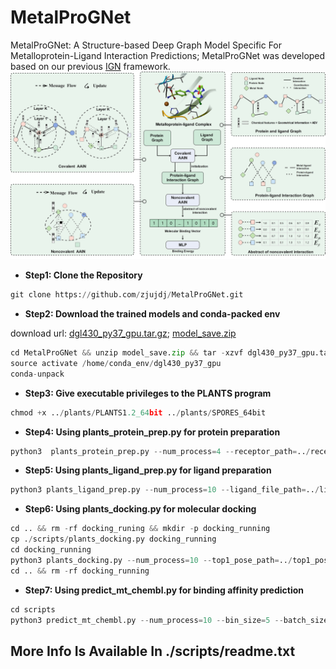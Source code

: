 # MetalProGNet
MetalProGNet: A Structure-based Deep Graph Model Specific For Metalloprotein-Ligand Interaction Predictions; MetalProGNet was developed based on our previous [IGN](https://github.com/zjujdj/InteractionGraphNet/tree/master) framework.
![Image text](https://github.com/zjujdj/MetalProGNet/blob/master/fig/workflow.jpg)

- **Step1: Clone the Repository**
```python
git clone https://github.com/zjujdj/MetalProGNet.git
```
- **Step2: Download the trained models and conda-packed env**

download url: [dgl430_py37_gpu.tar.gz](https://drive.google.com/file/d/10k32qTk80a7kfgu2MDR4bwYp8lx_s-74/view); [model_save.zip](https://drive.google.com/file/d/16WqXOJs0bVxatpgZHkgSZOKdch_Q2sdP/view?usp=sharing)
```python
cd MetalProGNet && unzip model_save.zip && tar -xzvf dgl430_py37_gpu.tar.gz -C /home/conda_env/dgl430_py37_gpu
source activate /home/conda_env/dgl430_py37_gpu
conda-unpack
```
- **Step3: Give executable privileges to the PLANTS program**
```python
chmod +x ../plants/PLANTS1.2_64bit ../plants/SPORES_64bit
```

- **Step4: Using plants_protein_prep.py for protein preparation**
```python
python3  plants_protein_prep.py --num_process=4 --receptor_path=../receptors/ --plants_path=../plants/
```

- **Step5: Using plants_ligand_prep.py for ligand preparation**
```python
python3 plants_ligand_prep.py --num_process=10 --ligand_file_path=../ligand_file/ --plants_path=../plants/ --temp_path=../temp/ --dst_path=../prepared_ligands/
```

- **Step6: Using plants_docking.py for molecular docking**
```python
cd .. && rm -rf docking_runing && mkdir -p docking_running
cp ./scripts/plants_docking.py docking_running
cd docking_running
python3 plants_docking.py --num_process=10 --top1_pose_path=../top1_pose/ --top1_pose_sdf_path=../top1_pose_sdf/ --receptor_path=../receptors/  --plants_path=../plants/  --dst_path=../prepared_ligands/  --config_file_path=../config_file/  --docking_running_path=../docking_running/
cd .. && rm -rf docking_running
```

- **Step7: Using predict_mt_chembl.py for binding affinity prediction**
```python
cd scripts
python3 predict_mt_chembl.py --num_process=10 --bin_size=5 --batch_size=512 --sdfs_path=../top1_pose_sdf/ --protein_path=../receptors/ --temp_path=../temp/ --dock_engine=plants --csv_path=../csv_files/ --work_name=test
```

## More Info Is Available In ./scripts/readme.txt
